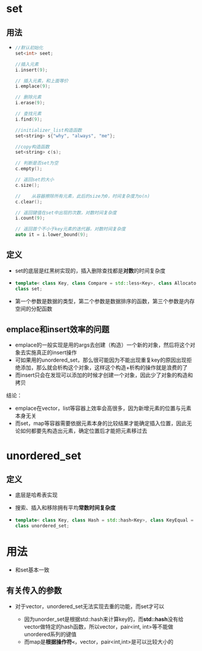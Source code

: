 # set

## 用法

- ```cpp
  //默认初始化
  set<int> seet;
  
  //插入元素
  i.insert(9);
  
  // 插入元素，和上面等价
  i.emplace(9);
  
  // 删除元素
  i.erase(9);
  
  // 查找元素
  i.find(9);
  
  //initializer_list构造函数
  set<string> s{"why", "always", "me"};
  
  //copy构造函数
  set<string> c(s);
  
  // 判断是否set为空
  c.empty();
  
  // 返回set的大小
  c.size();
  
  // 	从容器擦除所有元素，此后的size为0，时间复杂度为o(n)
  c.clear();
  
  // 返回键值在set中出现的次数，对数时间复杂度
  i.count(9);
  
  // 返回首个不小于key元素的迭代器，对数时间复杂度
  auto it = i.lower_bound(9);
  ```



## 定义

- set的底层是红黑树实现的，插入删除查找都是**对数**的时间复杂度

- ```cpp
  template< class Key, class Compare = std::less<Key>, class Allocator = std::allocator<Key> >
  class set;
  ```

- 第一个参数是数据的类型，第二个参数是数据排序的函数，第三个参数是内存空间的分配函数



## emplace和insert效率的问题

- emplace的一般实现是用的args去创建（构造）一个新的对象，然后将这个对象去实施真正的insert操作
- 可如果用的unordered_set，那么很可能因为不能出现重复key的原因出现拒绝添加，那么就会析构这个对象，这样这个构造+析构的操作就是浪费的了
- 而insert只会在发现可以添加的时候才创建一个对象，因此少了对象的构造和拷贝



结论：

- emplace在vector，list等容器上效率会高很多，因为新增元素的位置与元素本身无关
- 而set，map等容器需要依据元素本身的比较结果才能确定插入位置，因此无论如何都要先构造出元素，确定位置后才能把元素移过去







# unordered_set

## 定义

- 底层是哈希表实现
- 搜索、插入和移除拥有平均**常数时间复杂度**

- ```cpp
  template< class Key, class Hash = std::hash<Key>, class KeyEqual = std::equal_to<Key>, class Allocator = std::allocator<Key> >
  class unordered_set;
  ```



# 用法

- 和set基本一致



## 有关传入的参数

- 对于vector<int>，unordered_set无法实现去重的功能，而set才可以
  - 因为unorder_set是根据std::hash来计算key的，而**std::hash**没有给vector<int>做特定的hash函数，所以vector<int>，pair<int, int>等不能做unordered系列的键值
  - 而map是**根据操作符`<`**，vector<int>，pair<int,int>是可以比较大小的




